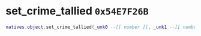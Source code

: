 # set_crime_tallied `0x54E7F26B`

```lua
natives.object.set_crime_tallied(_unk0 --[[ number ]], _unk1 --[[ number ]])
```